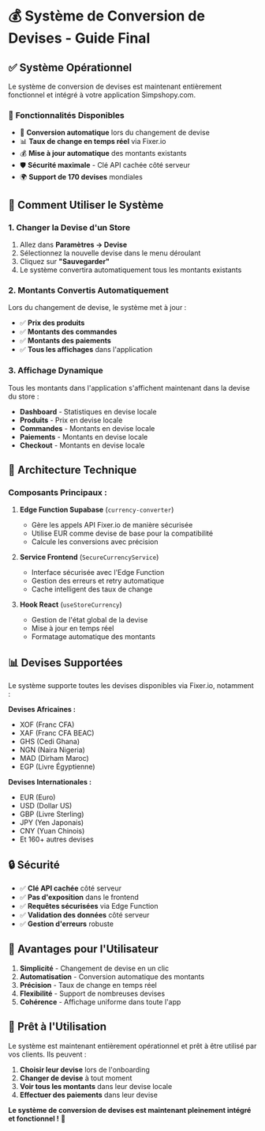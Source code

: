 # 💰 Système de Conversion de Devises - Guide Final

## ✅ **Système Opérationnel**

Le système de conversion de devises est maintenant entièrement fonctionnel et intégré à votre application Simpshopy.com.

### 🎯 **Fonctionnalités Disponibles**

- 🔄 **Conversion automatique** lors du changement de devise
- 📊 **Taux de change en temps réel** via Fixer.io
- 💰 **Mise à jour automatique** des montants existants
- 🛡️ **Sécurité maximale** - Clé API cachée côté serveur
- 🌍 **Support de 170 devises** mondiales

## 🚀 **Comment Utiliser le Système**

### **1. Changer la Devise d'un Store**

1. Allez dans **Paramètres → Devise**
2. Sélectionnez la nouvelle devise dans le menu déroulant
3. Cliquez sur **"Sauvegarder"**
4. Le système convertira automatiquement tous les montants existants

### **2. Montants Convertis Automatiquement**

Lors du changement de devise, le système met à jour :
- ✅ **Prix des produits**
- ✅ **Montants des commandes**
- ✅ **Montants des paiements**
- ✅ **Tous les affichages** dans l'application

### **3. Affichage Dynamique**

Tous les montants dans l'application s'affichent maintenant dans la devise du store :
- **Dashboard** - Statistiques en devise locale
- **Produits** - Prix en devise locale
- **Commandes** - Montants en devise locale
- **Paiements** - Montants en devise locale
- **Checkout** - Montants en devise locale

## 🔧 **Architecture Technique**

### **Composants Principaux :**

1. **Edge Function Supabase** (`currency-converter`)
   - Gère les appels API Fixer.io de manière sécurisée
   - Utilise EUR comme devise de base pour la compatibilité
   - Calcule les conversions avec précision

2. **Service Frontend** (`SecureCurrencyService`)
   - Interface sécurisée avec l'Edge Function
   - Gestion des erreurs et retry automatique
   - Cache intelligent des taux de change

3. **Hook React** (`useStoreCurrency`)
   - Gestion de l'état global de la devise
   - Mise à jour en temps réel
   - Formatage automatique des montants

## 📊 **Devises Supportées**

Le système supporte toutes les devises disponibles via Fixer.io, notamment :

**Devises Africaines :**
- XOF (Franc CFA)
- XAF (Franc CFA BEAC)
- GHS (Cedi Ghana)
- NGN (Naira Nigeria)
- MAD (Dirham Maroc)
- EGP (Livre Égyptienne)

**Devises Internationales :**
- EUR (Euro)
- USD (Dollar US)
- GBP (Livre Sterling)
- JPY (Yen Japonais)
- CNY (Yuan Chinois)
- Et 160+ autres devises

## 🔒 **Sécurité**

- ✅ **Clé API cachée** côté serveur
- ✅ **Pas d'exposition** dans le frontend
- ✅ **Requêtes sécurisées** via Edge Function
- ✅ **Validation des données** côté serveur
- ✅ **Gestion d'erreurs** robuste

## 🎯 **Avantages pour l'Utilisateur**

1. **Simplicité** - Changement de devise en un clic
2. **Automatisation** - Conversion automatique des montants
3. **Précision** - Taux de change en temps réel
4. **Flexibilité** - Support de nombreuses devises
5. **Cohérence** - Affichage uniforme dans toute l'app

## 🚀 **Prêt à l'Utilisation**

Le système est maintenant entièrement opérationnel et prêt à être utilisé par vos clients. Ils peuvent :

1. **Choisir leur devise** lors de l'onboarding
2. **Changer de devise** à tout moment
3. **Voir tous les montants** dans leur devise locale
4. **Effectuer des paiements** dans leur devise

**Le système de conversion de devises est maintenant pleinement intégré et fonctionnel !** 🎉
